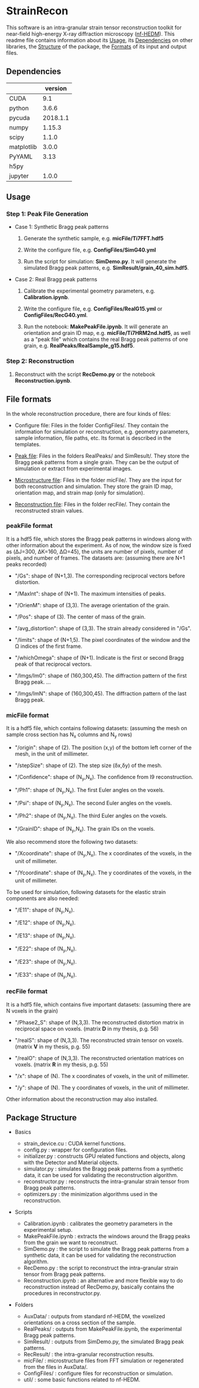 # StrainRecon
This software is an intra-granular strain tensor reconstruction toolkit for near-field high-energy X-ray diffraction microscopy ([nf-HEDM](https://www.andrew.cmu.edu/user/suter/3dxdm/3dxdm.html)). This readme file contains information about its [Usage](#usage), its [Dependencies](#dependencies) on other libraries, the [Structure](#package-structure) of the package, the [Formats](#file-formats) of its input and output files.

## Dependencies
|            | version |
| ------------- | ------------- |
| CUDA       | 9.1     |
| python     | 3.6.6   |
| pycuda     | 2018.1.1|
| numpy      | 1.15.3  |
| scipy      | 1.1.0   |
| matplotlib | 3.0.0   |
| PyYAML     | 3.13    |
| h5py       |         |
| jupyter    | 1.0.0   |


## Usage

### Step 1: Peak File Generation

- Case 1: Synthetic Bragg peak patterns
    1. Generate the synthetic sample, e.g. __micFile/Ti7FFT.hdf5__
    
    2. Write the configure file, e.g. __ConfigFiles/SimG40.yml__
    
    3. Run the script for simulation: __SimDemo.py__.
       It will generate the simulated Bragg peak patterns, e.g. __SimResult/grain_40_sim.hdf5__.
       
 - Case 2: Real Bragg peak patterns
    1. Calibrate the experimental geometry parameters, e.g. __Calibration.ipynb__.
    
    2. Write the configure file, e.g. __ConfigFiles/RealG15.yml__ or __ConfigFiles/RecG40.yml__.
    
    3. Run the notebook: __MakePeakFile.ipynb__.
    It will generate an orientation and grain ID map, e.g. __micFile/Ti7HRM2nd.hdf5__, as well as a "peak file" which contains the real Bragg peak patterns of one grain, e.g. __RealPeaks/RealSample_g15.hdf5__.


### Step 2: Reconstruction

1. Reconstruct with the script __RecDemo.py__ or the notebook __Reconstruction.ipynb__.

  
## File formats
In the whole reconstruction procedure, there are four kinds of files:

- Configure file: Files in the folder ConfigFiles/. They contain the information for simulation or reconstruction, e.g. geometry parameters, sample information, file paths, etc. Its format is described in the templates.

- [Peak file](#peakfile-format): Files in the folders RealPeaks/ and SimResult/. They store the Bragg peak patterns from a single grain. They can be the output of simulation or extract from experimental images.

- [Microstructure file](#micfile-format): Files in the folder micFile/. They are the input for both reconstruction and simulation. They store the grain ID map, orientation map, and strain map (only for simulation).

- [Reconstruction file](#recfile-format): Files in the folder recFile/. They contain the reconstructed strain values.

### peakFile format
It is a hdf5 file, which stores the Bragg peak patterns in windows along with other information about the experiment. As of now, the window size is fixed as (&Delta;J=300, &Delta;K=160, &Delta;&Omega;=45), the units are number of pixels, number of pixels, and number of frames. The datasets are: (assuming there are N+1 peaks recorded)

- "/Gs": shape of (N+1,3). The corresponding reciprocal vectors before distortion. 

- "/MaxInt": shape of (N+1). The maximum intensities of peaks.

- "/OrienM": shape of (3,3). The average orientation of the grain.

- "/Pos": shape of (3). The center of mass of the grain.

- "/avg_distortion": shape of (3,3). The strain already considered in "/Gs".

- "/limits": shape of (N+1,5). The pixel coordinates of the window and the &Omega; indices of the first frame.

- "/whichOmega": shape of (N+1). Indicate is the first or second Bragg peak of that reciprocal vectors.

- "/Imgs/Im0": shape of (160,300,45). The diffraction pattern of the first Bragg peak.
...
- "/Imgs/ImN": shape of (160,300,45). The diffraction pattern of the last Bragg peak.


### micFile format
It is a hdf5 file, which contains following datasets: (assuming the mesh on sample cross section  has N<sub>x</sub> columns and N<sub>y</sub> rows)

- "/origin": shape of (2). The position (x,y) of the bottom left corner of the mesh, in the unit of millimeter.

- "/stepSize": shape of (2). The step size (&delta;x,&delta;y) of the mesh.

- "/Confidence": shape of (N<sub>y</sub>,N<sub>x</sub>). The confidence from I9 reconstruction.

- "/Ph1": shape of (N<sub>y</sub>,N<sub>x</sub>). The first Euler angles on the voxels.

- "/Psi": shape of (N<sub>y</sub>,N<sub>x</sub>). The second Euler angles on the voxels.

- "/Ph2": shape of (N<sub>y</sub>,N<sub>x</sub>). The third Euler angles on the voxels.

- "/GrainID": shape of (N<sub>y</sub>,N<sub>x</sub>). The grain IDs on the voxels.

We also recommend store the following two datasets:

- "/Xcoordinate": shape of (N<sub>y</sub>,N<sub>x</sub>). The x coordinates of the voxels, in the unit of millimeter.

- "/Ycoordinate": shape of (N<sub>y</sub>,N<sub>x</sub>). The y coordinates of the voxels, in the unit of millimeter.

To be used for simulation, following datasets for the elastic strain components are also needed:

- "/E11": shape of (N<sub>y</sub>,N<sub>x</sub>).

- "/E12": shape of (N<sub>y</sub>,N<sub>x</sub>).

- "/E13": shape of (N<sub>y</sub>,N<sub>x</sub>).

- "/E22": shape of (N<sub>y</sub>,N<sub>x</sub>).

- "/E23": shape of (N<sub>y</sub>,N<sub>x</sub>).

- "/E33": shape of (N<sub>y</sub>,N<sub>x</sub>).

### recFile format
It is a hdf5 file, which contains five important datasets: (assuming there are N voxels in the grain)

- "/Phase2_S": shape of (N,3,3). The reconstructed distortion matrix in reciprocal space on voxels. (matrix __D__ in my thesis, p.g. 56)

- "/realS": shape of (N,3,3). The reconstructed strain tensor on voxels. (matrix __V__ in my thesis, p.g. 55)

- "/realO": shape of (N,3,3). The reconstructed orientation matrices on voxels. (matrix __R__ in my thesis, p.g. 55)

- "/x": shape of (N). The x coordinates of voxels, in the unit of millimeter.

- "/y": shape of (N). The y coordinates of voxels, in the unit of millimeter.

Other information about the reconstruction may also installed.

## Package Structure
- Basics
    - strain_device.cu : CUDA kernel functions.
    - config.py : wrapper for configuration files.
    - initializer.py : constructs GPU related functions and objects, along with the Detector and Material objects.
    - simulator.py : simulates the Bragg peak patterns from a synthetic data, it can be used for validating the reconstruction algorithm.
    - reconstructor.py : reconstructs the intra-granular strain tensor from Bragg peak patterns.
    - optimizers.py : the minimization algorithms used in the reconstruction.
    
- Scripts
    - Calibration.ipynb : calibrates the geometry parameters in the experimental setup.
    - MakePeakFile.ipynb : extracts the windows around the Bragg peaks from the grain we want to reconstruct. 
    - SimDemo.py : the script to simulate the Bragg peak patterns from a synthetic data, it can be used for validating the reconstruction algorithm.
    - RecDemo.py : the script to reconstruct the intra-granular strain tensor from Bragg peak patterns.
    - Reconstruction.ipynb : an alternative and more flexible way to do reconstruction instead of RecDemo.py, basically contains the procedures in reconstructor.py.
    
- Folders
    - AuxData/ : outputs from standard nf-HEDM, the voxelized orientations on a cross section of the sample.
    - RealPeaks/ : outputs from MakePeakFile.ipynb, the experimental Bragg peak patterns.
    - SimResult/ : outputs from SimDemo.py, the simulated Bragg peak patterns.
    - RecResult/ : the intra-granular reconstruction results.
    - micFile/ : microstructure files from FFT simulation or regenerated from the files in AuxData/.
    - ConfigFiles/ : configure files for reconstruction or simulation.
    - util/ : some basic functions related to nf-HEDM.
  



